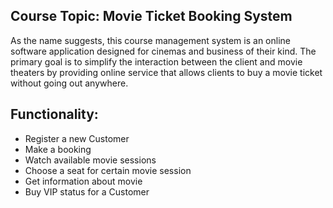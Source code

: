 ## Course Topic: Movie Ticket Booking System ##

As the name suggests, this course management system is an online
software application designed for cinemas and business of their kind.
The primary goal is to simplify the interaction between the 
client and movie theaters by providing online service that allows 
clients to buy a movie ticket without going out anywhere. 


## Functionality: ##
* Register a new Customer
* Make a booking
* Watch available movie sessions
* Choose a seat for certain movie session
* Get information about movie
* Buy VIP status for a Customer